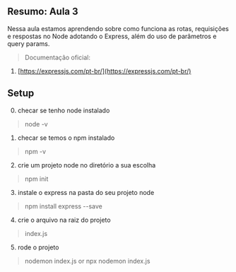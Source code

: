 ## Resumo: Aula 3
Nessa aula estamos aprendendo sobre como funciona as rotas, requisições e respostas no Node adotando o Express, além do uso de parâmetros e query params.

> Documentação oficial:
1. [https://expressjs.com/pt-br/](https://expressjs.com/pt-br/)

## Setup

0. checar se tenho node instalado
> node -v

1. checar se temos o npm instalado
> npm -v

2. crie um projeto node no diretório a sua escolha
> npm init

3. instale o express na pasta do seu projeto node
> npm install express --save

4. crie o arquivo na raiz do projeto 
> index.js

5. rode o projeto
> nodemon index.js or npx nodemon index.js



